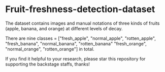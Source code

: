 # Fruit-freshness-detection-dataset
 The dataset contains images and manual notations of three kinds of fruits (apple, banana, and orange) at different levels of decay. 
 
 There are nine classes = ["fresh_apple", "normal_apple", "rotten_apple", "fresh_banana", "normal_banana", "rotten_banana" "fresh_orange", "normal_orange", "rotten_orange"] in total.

If you find it helpful to your research, please star this repository for supporting the backstage staffs, thanks!
